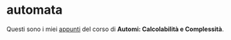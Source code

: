 # automata

Questi sono i miei [appunti](<https://raw.githubusercontent.com/ph-notes/automata/main/src/Automi: Calcolabilità e Complessità.pdf>) del corso di **Automi: Calcolabilità e Complessità**.


